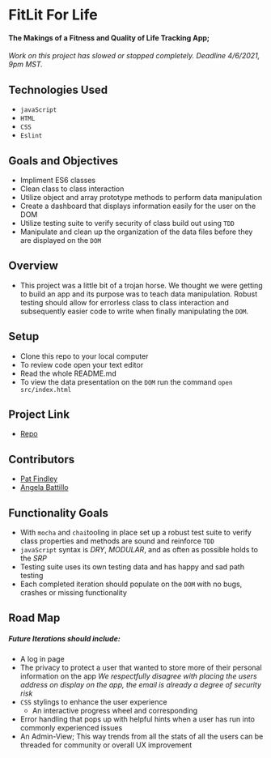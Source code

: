 # FitLit For Life

#### The Makings of a Fitness and Quality of Life Tracking App;

*Work on this project has slowed or stopped completely. Deadline 4/6/2021, 9pm MST.*

## Technologies Used

* `javaScript`
* `HTML`
* `CSS`
* `Eslint`

## Goals and Objectives

* Impliment ES6 classes
* Clean class to class interaction
* Utilize object and array prototype methods to perform data manipulation
* Create a dashboard that displays information easily for the user on the DOM
* Utilize testing suite to verify security of class build out using `TDD`
* Manipulate and clean up the organization of the data files before they are displayed on the `DOM`

## Overview

* This project was a little bit of a trojan horse.  We thought we were getting to build an app and its purpose was to teach data manipulation.  Robust testing should allow for errorless class to class interaction and subsequently easier code to write when finally manipulating the `DOM`.

## Setup

* Clone this repo to your local computer
* To review code open your text editor
* Read the whole README.md
* To view the data presentation on the `DOM` run the command `open src/index.html`

## Project Link

* [Repo](https://github.com/battan40/fit-for-life)

## Contributors

* [Pat Findley](https://github.com/Patfindley)
* [Angela Battillo](https://github.com/battan40)

## Functionality Goals

* With `mocha` and `chai`tooling in place set up a robust test suite to verify class properties and methods are sound and reinforce `TDD`
* `javaScript` syntax is *DRY*, *MODULAR*, and as often as possible holds to the *SRP*
* Testing suite uses its own testing data and has happy and sad path testing
* Each completed iteration should populate on the `DOM` with no bugs, crashes or missing functionality

## Road Map

##### Future Iterations should include:

* A log in page
* The privacy to protect a user that wanted to store more of their personal information on the app
*We respectfully disagree with placing the users address on display on the app, the email is already a degree of security risk*
* `CSS` stylings to enhance the user experience
  * An interactive progress wheel and corresponding
* Error handling that pops up with helpful hints when a user has run into commonly experienced issues
* An Admin-View; This way trends from all the stats of all the users can be threaded for community or overall UX improvement
